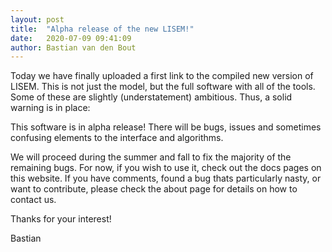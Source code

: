 ```yaml
---
layout: post
title:  "Alpha release of the new LISEM!"
date:   2020-07-09 09:41:09
author: Bastian van den Bout
---
```

Today we have finally uploaded a first link to the compiled new version of LISEM.
This is not just the model, but the full software with all of the tools.
Some of these are slightly (understatement) ambitious. 
Thus, a solid warning is in place:


This software is in alpha release!
There will be bugs, issues and sometimes confusing elements to the interface and algorithms.


We will proceed during the summer and fall to fix the majority of the remaining bugs.
For now, if you wish to use it, check out the docs pages on this website.
If you have comments, found a bug thats particularly nasty, or want to contribute, 
please check the about page for details on how to contact us.


Thanks for your interest!


Bastian